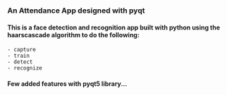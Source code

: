 ### An Attendance App designed with pyqt

#### This is a face detection and recognition app built with python using the haarscascade algorithm to do the following:
    - capture
    - train
    - detect
    - recognize
#### Few added features with pyqt5 library...